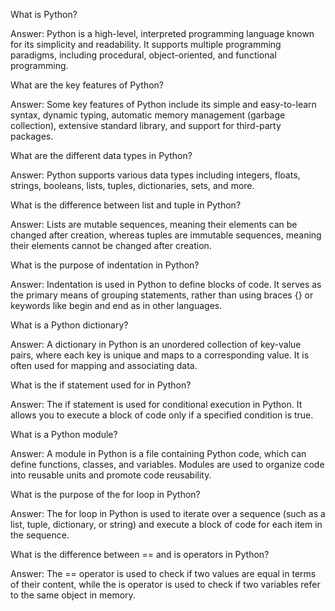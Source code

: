 What is Python?

Answer: Python is a high-level, interpreted programming language known for its simplicity and readability. It supports multiple programming paradigms, including procedural, object-oriented, and functional programming.

What are the key features of Python?

Answer: Some key features of Python include its simple and easy-to-learn syntax, dynamic typing, automatic memory management (garbage collection), extensive standard library, and support for third-party packages.

What are the different data types in Python?

Answer: Python supports various data types including integers, floats, strings, booleans, lists, tuples, dictionaries, sets, and more.

What is the difference between list and tuple in Python?

Answer: Lists are mutable sequences, meaning their elements can be changed after creation, whereas tuples are immutable sequences, meaning their elements cannot be changed after creation.

What is the purpose of indentation in Python?

Answer: Indentation is used in Python to define blocks of code. It serves as the primary means of grouping statements, rather than using braces {} or keywords like begin and end as in other languages.

What is a Python dictionary?

Answer: A dictionary in Python is an unordered collection of key-value pairs, where each key is unique and maps to a corresponding value. It is often used for mapping and associating data.

What is the if statement used for in Python?

Answer: The if statement is used for conditional execution in Python. It allows you to execute a block of code only if a specified condition is true.

What is a Python module?

Answer: A module in Python is a file containing Python code, which can define functions, classes, and variables. Modules are used to organize code into reusable units and promote code reusability.

What is the purpose of the for loop in Python?

Answer: The for loop in Python is used to iterate over a sequence (such as a list, tuple, dictionary, or string) and execute a block of code for each item in the sequence.

What is the difference between == and is operators in Python?

Answer: The == operator is used to check if two values are equal in terms of their content, while the is operator is used to check if two variables refer to the same object in memory.